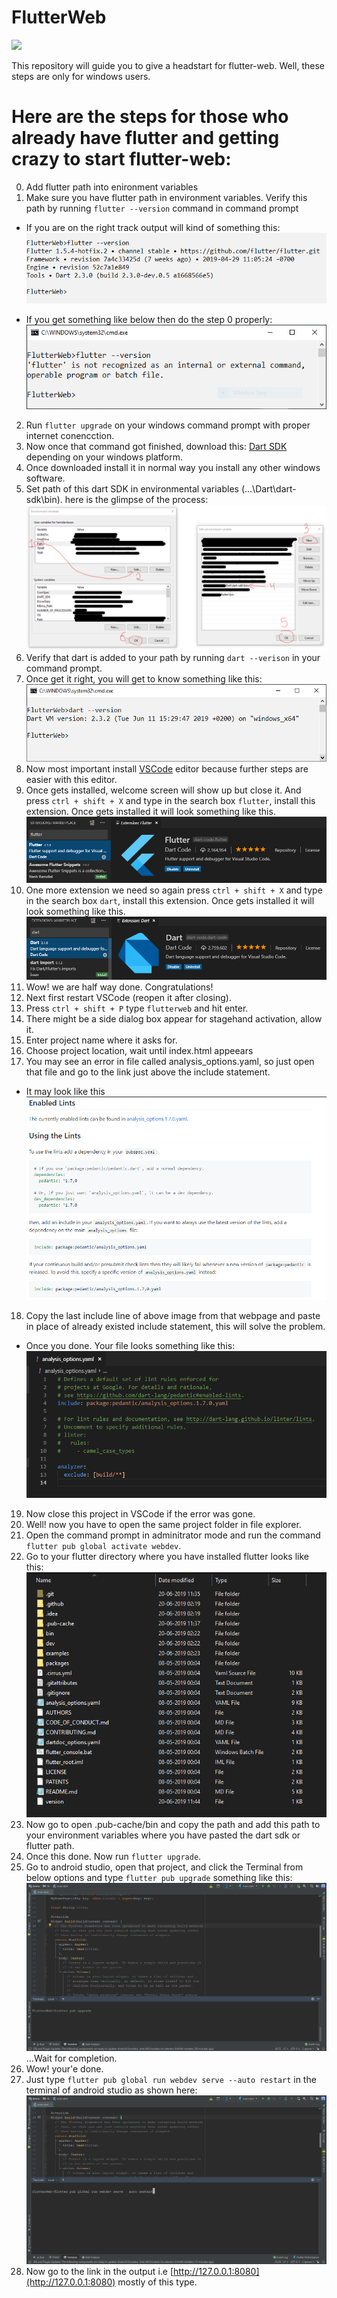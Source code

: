 # FlutterWeb
![](https://i.ytimg.com/vi/uhSZEMV7l5E/maxresdefault.jpg)

This repository will guide you to give a headstart for flutter-web. Well, these steps are only for windows users.

# Here are the steps for those who already have flutter and getting crazy to start flutter-web:
0. Add flutter path into enironment variables
1. Make sure you have flutter path in environment variables. Verify this path by running `flutter --version` command in command prompt
- If you are on the right track output will kind of something this:
![](https://raw.githubusercontent.com/karu007/FlutterWeb/master/flutter_path_check.png)

- If you get something like below then do the step 0 properly:
![](https://raw.githubusercontent.com/karu007/FlutterWeb/master/flutter_path_check_error.png)

2. Run `flutter upgrade` on your windows command prompt with proper internet conencction.
3. Now once that command got finished, download this: [Dart SDK](http://www.gekorm.com/dart-windows/) depending on your windows platform.
4. Once downloaded install it in normal way you install any other windows software.
5. Set path of this dart SDK in environmental variables (...\Dart\dart-sdk\bin).
here is the glimpse of the process:
![](https://raw.githubusercontent.com/karu007/FlutterWeb/master/add_dart.png)
6. Verify that dart is added to your path by running `dart --verison` in your command prompt.
7. Once get it right, you will get to know something like this:
![](https://raw.githubusercontent.com/karu007/FlutterWeb/master/dart_path_check.png)
8. Now most important install [VSCode](https://code.visualstudio.com/download) editor because further steps are easier with this editor.
9. Once gets installed, welcome screen will show up but close it. And press `ctrl + shift + X` and type in the search box `flutter`, install this extension. Once gets installed it will look something like this.
![](https://raw.githubusercontent.com/karu007/FlutterWeb/master/flutter%20vscode.png)
10. One more extension we need so again press `ctrl + shift + X` and type in the search box `dart`, install this extension. Once gets installed it will look something like this.
![](https://raw.githubusercontent.com/karu007/FlutterWeb/master/dart_extension.png)
11. Wow! we are half way done. Congratulations!
12. Next first restart VSCode (reopen it after closing).
13. Press `ctrl + shift + P` type `flutterweb` and hit enter.
14. There might be a side dialog box appear for stagehand activation, allow it.
15. Enter project name where it asks for.
16. Choose project location, wait until index.html appeears
17. You may see an error in file called analysis_options.yaml, so just open that file and go to the link just above the include statement.
- It may look like this 
![](https://raw.githubusercontent.com/karu007/FlutterWeb/master/likn.png)
18. Copy the last include line of above image from that webpage and paste in place of already existed include statement, this will solve the problem.
- Once you done. Your file looks something like this:
![](https://raw.githubusercontent.com/karu007/FlutterWeb/master/final.png)
19. Now close this project in VSCode if the error was gone.
20. Well! now you have to open the same project folder in file explorer.
21. Open the command prompt in adminitrator mode and run the command `flutter pub global activate webdev`.
22. Go to your flutter directory where you have installed flutter looks like this:
![](https://raw.githubusercontent.com/karu007/FlutterWeb/master/files.png)
23. Now go to open .pub-cache/bin and copy the path and add this path to your environment variables where you have pasted the dart sdk or flutter path.
24. Once this done. Now run `flutter upgrade`.
25. Go to android studio, open that project, and click the Terminal from below options and type `flutter pub upgrade` something like this:
![](https://raw.githubusercontent.com/karu007/FlutterWeb/master/android.png)
...Wait for completion.
26. Wow! your'e done.
27. Just type `flutter pub global run webdev serve --auto restart` in the terminal of android studio as shown here:
![](https://raw.githubusercontent.com/karu007/FlutterWeb/master/last.png)
28. Now go to the link in the output i.e [http://127.0.0.1:8080](http://127.0.0.1:8080) mostly of this type.
